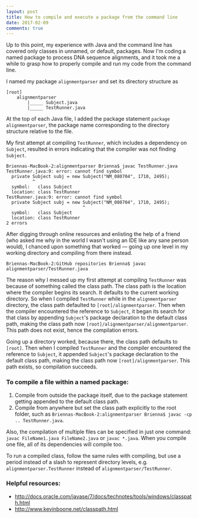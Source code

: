 ```yaml
---
layout: post
title: How to compile and execute a package from the command line
date: 2017-02-09
comments: true
---
```


Up to this point, my experience with Java and the command line has covered only classes in unnamed, or default, packages. Now I'm coding a named package to process DNA sequence alignments, and it took me a while to grasp how to properly compile and run my code from the command line. 

I named my package `alignmentparser` and set its directory structure as

    [root]
        alignmentparser
            |_____ Subject.java
            |_____ TestRunner.java

At the top of each Java file, I added the package statement `package alignmentparser`, the package name corresponding to the directory structure relative to the file. 

My first attempt at compiling `TestRunner`, which includes a dependency on `Subject`, resulted in errors indicating that the compiler was not finding `Subject`.

    Briennas-MacBook-2:alignmentparser Brienna$ javac TestRunner.java
    TestRunner.java:9: error: cannot find symbol
      private Subject subj = new Subject("NM_080704", 1710, 2495);
              ^
      symbol:   class Subject
      location: class TestRunner
    TestRunner.java:9: error: cannot find symbol
      private Subject subj = new Subject("NM_080704", 1710, 2495);
                                 ^
      symbol:   class Subject
      location: class TestRunner
    2 errors

After digging through online resources and enlisting the help of a friend (who asked me why in the world I wasn't using an IDE like any sane person would), I chanced upon something that worked — going up one level in my working directory and compiling from there instead. 

    Briennas-MacBook-2:GitHub repositories Brienna$ javac alignmentparser/TestRunner.java

The reason why I messed up my first attempt at compiling `TestRunner` was because of something called the class path. The class path is the location where the compiler begins its search. It defaults to the current working directory. So when I compiled `TestRunner` while in the `alignmentparser` directory, the class path defaulted to `[root]/alignmentparser`. Then when the compiler encountered the reference to `Subject`, it began its search for that class by appending `Subject`'s package declaration to the default class path, making the class path now `[root]/alignmentparser/alignmentparser`. This path does not exist, hence the compilation errors.

Going up a directory worked, because there, the class path defaults to `[root]`. Then when I compiled `TestRunner` and the compiler encountered the reference to `Subject`, it appended `Subject`'s package declaration to the default class path, making the class path now `[root]/alignmentparser`. This path exists, so compilation succeeds.

### To compile a file within a named package:

1. Compile from outside the package itself, due to the package statement getting appended to the default class path. 
2. Compile from anywhere but set the class path explicitly to the root folder, such as `Briennas-MacBook-2:alignmentparser Brienna$ javac -cp .. TestRunner.java`.

Also, the compilation of multiple files can be specified in just one command: `javac FileName1.java FileName2.java` or `javac *.java`. When you compile one file, all of its dependencies will compile too.

To run a compiled class, follow the same rules with compiling, but use a period instead of a slash to represent directory levels, e.g. `alignmentparser.TestRunner` instead of `alignmentparser/TestRunner`. 

### Helpful resources:
- http://docs.oracle.com/javase/7/docs/technotes/tools/windows/classpath.html
- http://www.kevinboone.net/classpath.html




